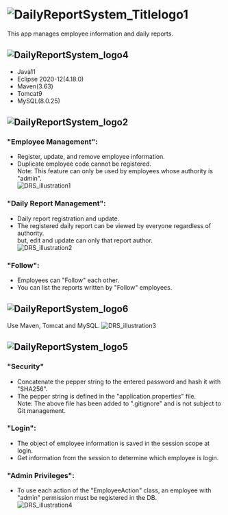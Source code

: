 # ![DailyReportSystem_Titlelogo1](https://user-images.githubusercontent.com/89298806/136953812-524dcf32-f6a2-4e05-b48c-5febbbb04521.png)</br>
This app manages employee information and daily reports.

## ![DailyReportSystem_logo4](https://user-images.githubusercontent.com/89298806/136723873-67b6efde-c576-44dd-9679-b1d74d5183d3.png)</br>
- Java11
- Eclipse 2020-12(4.18.0)
- Maven(3.63)
- Tomcat9
- MySQL(8.0.25)

## ![DailyReportSystem_logo2](https://user-images.githubusercontent.com/89298806/136723870-0e177ba5-2cdc-4724-81a0-af4196dc14b2.png)</br>
### "Employee Management": </br>
- Register, update, and remove employee information.
- Duplicate employee code cannot be registered.  </br>
Note: This feature can only be used by employees whose authority is "admin".</br>
![DRS_illustration1](https://user-images.githubusercontent.com/89298806/136745530-8b71d7ca-6dd0-4a80-a9f9-797231458c33.png)</br>

### "Daily Report Management": </br>
- Daily report registration and update.
- The registered daily report can be viewed by everyone regardless of authority.</br>
  but, edit and update can only that report author. </br>
![DRS_illustration2](https://user-images.githubusercontent.com/89298806/136745532-cd6b5d27-c499-4011-aaf1-b1e473481275.png)</br>

### "Follow": </br>
- Employees can "Follow" each other.
- You can list the reports written by "Follow" employees.

## ![DailyReportSystem_logo6](https://user-images.githubusercontent.com/89298806/136979198-961804fb-2595-42ed-8e04-c6645bfa097a.png) </br>
Use Maven, Tomcat and MySQL. 
![DRS_illustration3](https://user-images.githubusercontent.com/89298806/136979207-accdeda7-1704-41be-bd5c-249c66afe578.png) </br>

## ![DailyReportSystem_logo5](https://user-images.githubusercontent.com/89298806/136747621-da69c83f-fd39-4ffb-92e6-28cde8af2f10.png) </br>
### "Security" </br>
- Concatenate the pepper string to the entered password and hash it with "SHA256". </br>
- The pepper string is defined in the "application.properties" file. </br>
Note: The above file has been added to ".gitignore" and is not subject to Git management.

### "Login": </br>
- The object of employee information is saved in the session scope at login. </br>
- Get information from the session to determine which employee is login. </br>

### "Admin Privileges": </br>
- To use each action of the "EmployeeAction" class, an employee with "admin" permission must be registered in the DB. </br>
![DRS_illustration4](https://user-images.githubusercontent.com/89298806/136979211-7c33eb89-cf79-49f6-ae6d-26c8c1c180fb.png) </br>

